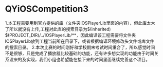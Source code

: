 # QYiOSCompetition3
1.本工程需要用到官方提供的库（文件夹IOSPlayerLib里面的内容），但此库太大了所以就没有上传,工程对此库的搜索目录为$(inherited) $(PROJECT_DIR)/../IOSPlayerLib/**，因此编译该工程需要将文件夹IOSPlayerLib放到工程当前所在目录下，或者根据编译环境修改头文件或库文件的搜索目录。
2.本次比赛的时间刚好和学校期末考试时间重合了，所以感觉时间不是很够，只是完成了播放器比较基础的功能，还有许多想实现的功能由于时间关系没来的及实现，我们小组也希望能在接下来的时间里面继续完善这个项目。
